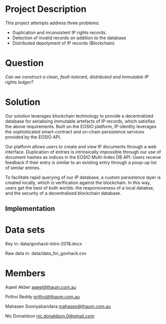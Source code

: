 # Project Description
This project attempts address three problems:
- Duplication and inconsistent IP rights records.
- Detection of invalid records on addition to the database
- Distributed depolyment of IP records (Blockchain)

# Question
_*Can we construct a clean, fault-tolerant, distributed and immutable IP rights ledger?*_

# Solution
Our solution leverages blockchain technology to provide a decentralized database for serialising immutable artefacts of IP records, which satisfies the above requirements. Built on the EOSIO platform, IP-identity leverages the sophisticated smart-contract and on-chain persistence services provided by the EOSIO API.
                
Our platform allows users to create and view IP documents through a web interface. Duplication of entries is intrinsically impossible through our use of document hashes as indices in the EOSIO Multi-Index DB API. Users receive feedback if their entry is similar to an existing entry through a poop-up list of similar entries.
                
To facilitate rapid querying of our IP database, a custom persistence layer is created locally, which is verification against the blockchain. In this way, users get the best of both worlds: the responsiveness of a local databse, and the security of a decentralised blockchain database.

## Implementation 

# Data sets

Key in: data/govhack-intro-2018.docx

Raw data in: data/data_for_govhack.csv

# Members

Aqeel Akber <aqeel@thaum.com.au>

Prithvi Reddy <prithvi@thaum.com.au>

Mahasen Sooriyabandara <mahasen@thaum.com.au>

Nic Donaldson <nic.donaldson.0@gmail.com>

